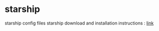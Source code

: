 # starship 
starship config files
starship download and installation instructions : [link](https://starship.rs/guide/#%F0%9F%9A%80-installation)
